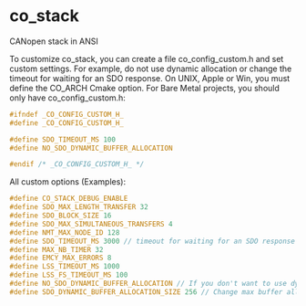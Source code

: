 # co_stack

CANopen stack in ANSI 

To customize co_stack, you can create a file co_config_custom.h and set custom settings. For example, do not use dynamic allocation or change the timeout for waiting for an SDO response. On UNIX, Apple or Win, you must define the CO_ARCH Cmake option. For Bare Metal projects, you should only have co_config_custom.h:
```c
#ifndef _CO_CONFIG_CUSTOM_H_
#define _CO_CONFIG_CUSTOM_H_

#define SDO_TIMEOUT_MS 100
#define NO_SDO_DYNAMIC_BUFFER_ALLOCATION

#endif /* _CO_CONFIG_CUSTOM_H_ */
```

All custom options (Examples):

```c
#define CO_STACK_DEBUG_ENABLE
#define SDO_MAX_LENGTH_TRANSFER 32
#define SDO_BLOCK_SIZE 16
#define SDO_MAX_SIMULTANEOUS_TRANSFERS 4
#define NMT_MAX_NODE_ID 128
#define SDO_TIMEOUT_MS 3000 // timeout for waiting for an SDO response
#define MAX_NB_TIMER 32
#define EMCY_MAX_ERRORS 8
#define LSS_TIMEOUT_MS 1000
#define LSS_FS_TIMEOUT_MS 100
#define NO_SDO_DYNAMIC_BUFFER_ALLOCATION // If you don't want to use dynamic allocation
#define SDO_DYNAMIC_BUFFER_ALLOCATION_SIZE 256 // Change max buffer allocation
```
